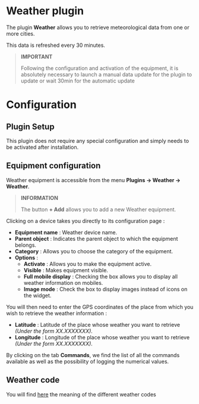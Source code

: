 # Weather plugin

The plugin **Weather** allows you to retrieve meteorological data from one or more cities.

This data is refreshed every 30 minutes.

>**IMPORTANT**
>
>Following the configuration and activation of the equipment, it is absolutely necessary to launch a manual data update for the plugin to update or wait 30min for the automatic update

# Configuration

## Plugin Setup

This plugin does not require any special configuration and simply needs to be activated after installation.

## Equipment configuration

Weather equipment is accessible from the menu **Plugins → Weather → Weather**.

>**INFORMATION**
>
>The button **+ Add** allows you to add a new Weather equipment.

Clicking on a device takes you directly to its configuration page :

- **Equipment name** : Weather device name.
- **Parent object** : Indicates the parent object to which the equipment belongs.
- **Category** : Allows you to choose the category of the equipment.
- **Options** :
    - **Activate** : Allows you to make the equipment active.
    - **Visible** : Makes equipment visible.
    - **Full mobile display** : Checking the box allows you to display all weather information on mobiles.
    - **Image mode** : Check the box to display images instead of icons on the widget.

You will then need to enter the GPS coordinates of the place from which you wish to retrieve the weather information :

- **Latitude** : Latitude of the place whose weather you want to retrieve *(Under the form XX.XXXXXXX)*.
- **Longitude** : Longitude of the place whose weather you want to retrieve *(Under the form XX.XXXXXXX)*.

By clicking on the tab **Commands**, we find the list of all the commands available as well as the possibility of logging the numerical values.


## Weather code

You will find [here](https://www.weatherapi.com/docs/weather_conditions.json) the meaning of the different weather codes